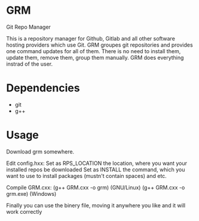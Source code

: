 # GRM
Git Repo Manager

This is a repository manager for Github, Gitlab and all other software hosting providers which use Git.
GRM groupes git repositories and provides one command updates for all of them. There is no need to install them, update them, remove them, group them manually. GRM does everything instrad of the user.

# Dependencies
* git
* g++

# Usage
Download grm somewhere.

Edit config.hxx:
Set as RPS_LOCATION the location, where you want your installed repos be downloaded
Set as INSTALL the command, which you want to use to install packages (mustn't contain spaces)
and etc.

Compile GRM.cxx:
(g++ GRM.cxx -o grm) (GNU/Linux)
(g++ GRM.cxx -o grm.exe) (Windows)

Finally you can use the binery file, moving it anywhere you like and it will work correctly
